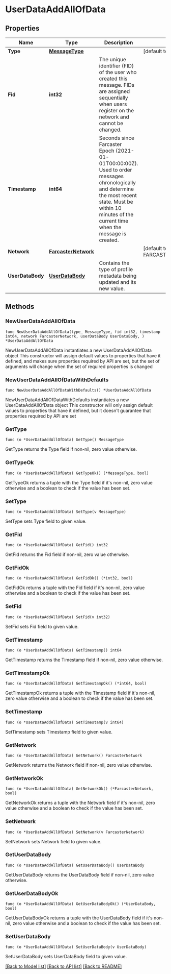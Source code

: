 # UserDataAddAllOfData

## Properties

Name | Type | Description | Notes
------------ | ------------- | ------------- | -------------
**Type** | [**MessageType**](MessageType.md) |  | [default to MESSAGETYPE_MESSAGE_TYPE_CAST_ADD]
**Fid** | **int32** | The unique identifier (FID) of the user who created this message. FIDs are assigned sequentially when users register on the network and cannot be changed. | 
**Timestamp** | **int64** | Seconds since Farcaster Epoch (2021-01-01T00:00:00Z). Used to order messages chronologically and determine the most recent state. Must be within 10 minutes of the current time when the message is created. | 
**Network** | [**FarcasterNetwork**](FarcasterNetwork.md) |  | [default to FARCASTERNETWORK_FARCASTER_NETWORK_MAINNET]
**UserDataBody** | [**UserDataBody**](UserDataBody.md) | Contains the type of profile metadata being updated and its new value. | 

## Methods

### NewUserDataAddAllOfData

`func NewUserDataAddAllOfData(type_ MessageType, fid int32, timestamp int64, network FarcasterNetwork, userDataBody UserDataBody, ) *UserDataAddAllOfData`

NewUserDataAddAllOfData instantiates a new UserDataAddAllOfData object
This constructor will assign default values to properties that have it defined,
and makes sure properties required by API are set, but the set of arguments
will change when the set of required properties is changed

### NewUserDataAddAllOfDataWithDefaults

`func NewUserDataAddAllOfDataWithDefaults() *UserDataAddAllOfData`

NewUserDataAddAllOfDataWithDefaults instantiates a new UserDataAddAllOfData object
This constructor will only assign default values to properties that have it defined,
but it doesn't guarantee that properties required by API are set

### GetType

`func (o *UserDataAddAllOfData) GetType() MessageType`

GetType returns the Type field if non-nil, zero value otherwise.

### GetTypeOk

`func (o *UserDataAddAllOfData) GetTypeOk() (*MessageType, bool)`

GetTypeOk returns a tuple with the Type field if it's non-nil, zero value otherwise
and a boolean to check if the value has been set.

### SetType

`func (o *UserDataAddAllOfData) SetType(v MessageType)`

SetType sets Type field to given value.


### GetFid

`func (o *UserDataAddAllOfData) GetFid() int32`

GetFid returns the Fid field if non-nil, zero value otherwise.

### GetFidOk

`func (o *UserDataAddAllOfData) GetFidOk() (*int32, bool)`

GetFidOk returns a tuple with the Fid field if it's non-nil, zero value otherwise
and a boolean to check if the value has been set.

### SetFid

`func (o *UserDataAddAllOfData) SetFid(v int32)`

SetFid sets Fid field to given value.


### GetTimestamp

`func (o *UserDataAddAllOfData) GetTimestamp() int64`

GetTimestamp returns the Timestamp field if non-nil, zero value otherwise.

### GetTimestampOk

`func (o *UserDataAddAllOfData) GetTimestampOk() (*int64, bool)`

GetTimestampOk returns a tuple with the Timestamp field if it's non-nil, zero value otherwise
and a boolean to check if the value has been set.

### SetTimestamp

`func (o *UserDataAddAllOfData) SetTimestamp(v int64)`

SetTimestamp sets Timestamp field to given value.


### GetNetwork

`func (o *UserDataAddAllOfData) GetNetwork() FarcasterNetwork`

GetNetwork returns the Network field if non-nil, zero value otherwise.

### GetNetworkOk

`func (o *UserDataAddAllOfData) GetNetworkOk() (*FarcasterNetwork, bool)`

GetNetworkOk returns a tuple with the Network field if it's non-nil, zero value otherwise
and a boolean to check if the value has been set.

### SetNetwork

`func (o *UserDataAddAllOfData) SetNetwork(v FarcasterNetwork)`

SetNetwork sets Network field to given value.


### GetUserDataBody

`func (o *UserDataAddAllOfData) GetUserDataBody() UserDataBody`

GetUserDataBody returns the UserDataBody field if non-nil, zero value otherwise.

### GetUserDataBodyOk

`func (o *UserDataAddAllOfData) GetUserDataBodyOk() (*UserDataBody, bool)`

GetUserDataBodyOk returns a tuple with the UserDataBody field if it's non-nil, zero value otherwise
and a boolean to check if the value has been set.

### SetUserDataBody

`func (o *UserDataAddAllOfData) SetUserDataBody(v UserDataBody)`

SetUserDataBody sets UserDataBody field to given value.



[[Back to Model list]](../README.md#documentation-for-models) [[Back to API list]](../README.md#documentation-for-api-endpoints) [[Back to README]](../README.md)


